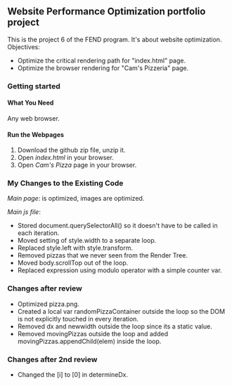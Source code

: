 ## Website Performance Optimization portfolio project
This is the project 6 of the FEND program.
It's about website optimization.
Objectives:
- Optimize the critical rendering path for "index.html" page.
- Optimize the browser rendering for "Cam's Pizzeria" page.

### Getting started

#### What You Need
Any web browser.

#### Run the Webpages
1. Download the github zip file, unzip it.
2. Open *index.html* in your browser.
3. Open *Cam's Pizza* page in your browser.


### My Changes to the Existing Code
*Main page*: is optimized, images are optimized.

*Main js file*:
- Stored document.querySelectorAll() so it doesn't have to be called in each iteration.
- Moved setting of style.width to a separate loop.
- Replaced style.left with style.transform.
- Removed pizzas that we never seen from the Render Tree.
- Moved body.scrollTop out of the loop.
- Replaced expression using modulo operator with a simple counter var.

### Changes after review
- Optimized pizza.png.
- Created a local var randomPizzaContainer outside the loop so the DOM is not explicitly touched in every iteration.
- Removed dx and newwidth outside the loop since its a static value.
- Removed movingPizzas outside the loop and added movingPizzas.appendChild(elem) inside the loop.

### Changes after 2nd review
- Changed the [i] to [0] in determineDx.
